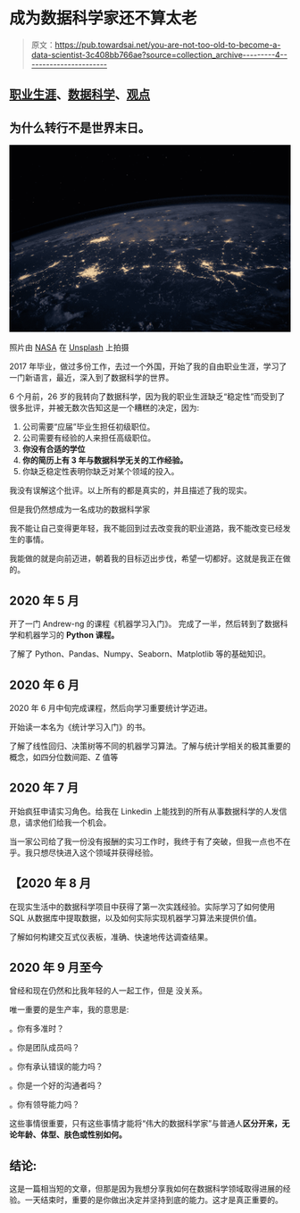 # 成为数据科学家还不算太老

> 原文：<https://pub.towardsai.net/you-are-not-too-old-to-become-a-data-scientist-3c408bb766ae?source=collection_archive---------4----------------------->

## [职业生涯](https://towardsai.net/p/category/careers)、[数据科学](https://towardsai.net/p/category/data-science)、[观点](https://towardsai.net/p/category/opinion)

## 为什么转行不是世界末日。

![](img/b9c0a9970bf49af868c1891766d02d0a.png)

照片由 [NASA](https://unsplash.com/@nasa?utm_source=medium&utm_medium=referral) 在 [Unsplash](https://unsplash.com?utm_source=medium&utm_medium=referral) 上拍摄

2017 年毕业，做过多份工作，去过一个外国，开始了我的自由职业生涯，学习了一门新语言，最近，深入到了数据科学的世界。

6 个月前，26 岁的我转向了数据科学，因为我的职业生涯缺乏“稳定性”而受到了很多批评，并被无数次告知这是一个糟糕的决定，因为:

1.  公司需要“应届”毕业生担任初级职位。
2.  公司需要有经验的人来担任高级职位。
3.  **你没有合适的学位**
4.  **你的简历上有 3 年与数据科学无关的工作经验。**
5.  你缺乏稳定性表明你缺乏对某个领域的投入。

我没有误解这个批评。以上所有的都是真实的，并且描述了我的现实。

但是我仍然想成为一名成功的数据科学家

我不能让自己变得更年轻，我不能回到过去改变我的职业道路，我不能改变已经发生的事情。

我能做的就是向前迈进，朝着我的目标迈出步伐，希望一切都好。这就是我正在做的。

## 2020 年 5 月

开了一门 Andrew-ng 的课程《机器学习入门》。
完成了一半，然后转到了数据科学和机器学习的 **Python 课程。**

了解了 Python、Pandas、Numpy、Seaborn、Matplotlib 等的基础知识。

## 2020 年 6 月

2020 年 6 月中旬完成课程，然后向学习重要统计学迈进。

开始读一本名为《统计学习入门》的书。

了解了线性回归、决策树等不同的机器学习算法。了解与统计学相关的极其重要的概念，如四分位数间距、Z 值等

## 2020 年 7 月

开始疯狂申请实习角色。给我在 Linkedin 上能找到的所有从事数据科学的人发信息，请求他们给我一个机会。

当一家公司给了我一份没有报酬的实习工作时，我终于有了突破，但我一点也不在乎。我只想尽快进入这个领域并获得经验。

## 【2020 年 8 月

在现实生活中的数据科学项目中获得了第一次实践经验。实际学习了如何使用 SQL 从数据库中提取数据，以及如何实际实现机器学习算法来提供价值。

了解如何构建交互式仪表板，准确、快速地传达调查结果。

## 2020 年 9 月至今

曾经和现在仍然和比我年轻的人一起工作，但是
没关系。

唯一重要的是生产率，我的意思是:

。你有多准时？

。你是团队成员吗？

。你有承认错误的能力吗？

。你是一个好的沟通者吗？

。你有领导能力吗？

这些事情很重要，只有这些事情才能将“伟大的数据科学家”与普通人**区分开来，无论年龄、体型、肤色或性别如何。**

## 结论:

这是一篇相当短的文章，但那是因为我想分享我如何在数据科学领域取得进展的经验。一天结束时，重要的是你做出决定并坚持到底的能力。这才是真正重要的。